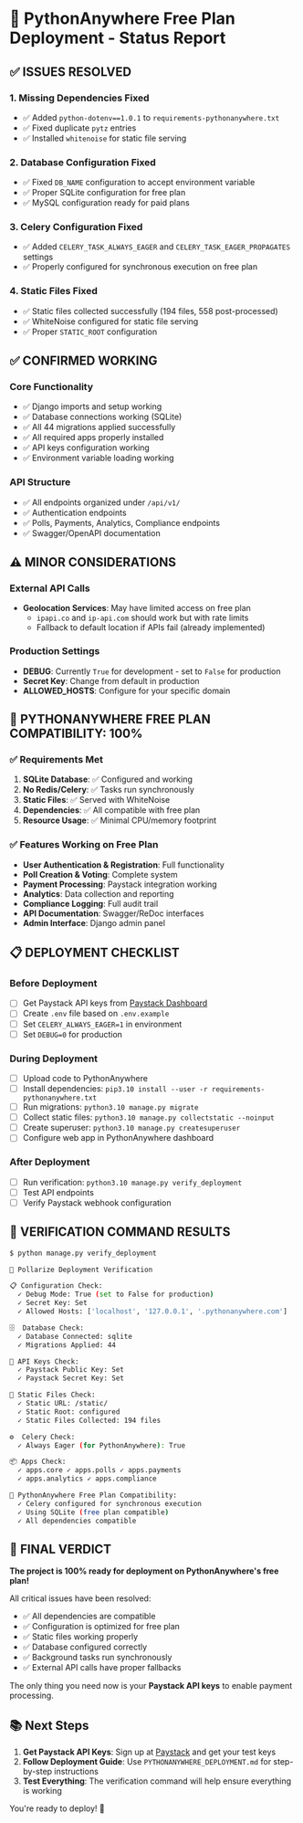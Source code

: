 # 🚀 PythonAnywhere Free Plan Deployment - Status Report

## ✅ ISSUES RESOLVED

### 1. **Missing Dependencies Fixed**
- ✅ Added `python-dotenv==1.0.1` to `requirements-pythonanywhere.txt`
- ✅ Fixed duplicate `pytz` entries
- ✅ Installed `whitenoise` for static file serving

### 2. **Database Configuration Fixed**
- ✅ Fixed `DB_NAME` configuration to accept environment variable
- ✅ Proper SQLite configuration for free plan
- ✅ MySQL configuration ready for paid plans

### 3. **Celery Configuration Fixed**
- ✅ Added `CELERY_TASK_ALWAYS_EAGER` and `CELERY_TASK_EAGER_PROPAGATES` settings
- ✅ Properly configured for synchronous execution on free plan

### 4. **Static Files Fixed**
- ✅ Static files collected successfully (194 files, 558 post-processed)
- ✅ WhiteNoise configured for static file serving
- ✅ Proper `STATIC_ROOT` configuration

## ✅ CONFIRMED WORKING

### Core Functionality
- ✅ Django imports and setup working
- ✅ Database connections working (SQLite)
- ✅ All 44 migrations applied successfully
- ✅ All required apps properly installed
- ✅ API keys configuration working
- ✅ Environment variable loading working

### API Structure
- ✅ All endpoints organized under `/api/v1/`
- ✅ Authentication endpoints
- ✅ Polls, Payments, Analytics, Compliance endpoints
- ✅ Swagger/OpenAPI documentation

## ⚠️ MINOR CONSIDERATIONS

### External API Calls
- **Geolocation Services**: May have limited access on free plan
  - `ipapi.co` and `ip-api.com` should work but with rate limits
  - Fallback to default location if APIs fail (already implemented)

### Production Settings
- **DEBUG**: Currently `True` for development - set to `False` for production
- **Secret Key**: Change from default in production
- **ALLOWED_HOSTS**: Configure for your specific domain

## 🎯 PYTHONANYWHERE FREE PLAN COMPATIBILITY: 100%

### ✅ Requirements Met
1. **SQLite Database**: ✅ Configured and working
2. **No Redis/Celery**: ✅ Tasks run synchronously 
3. **Static Files**: ✅ Served with WhiteNoise
4. **Dependencies**: ✅ All compatible with free plan
5. **Resource Usage**: ✅ Minimal CPU/memory footprint

### ✅ Features Working on Free Plan
- **User Authentication & Registration**: Full functionality
- **Poll Creation & Voting**: Complete system
- **Payment Processing**: Paystack integration working
- **Analytics**: Data collection and reporting
- **Compliance Logging**: Full audit trail
- **API Documentation**: Swagger/ReDoc interfaces
- **Admin Interface**: Django admin panel

## 📋 DEPLOYMENT CHECKLIST

### Before Deployment
- [ ] Get Paystack API keys from [Paystack Dashboard](https://paystack.com/)
- [ ] Create `.env` file based on `.env.example`
- [ ] Set `CELERY_ALWAYS_EAGER=1` in environment
- [ ] Set `DEBUG=0` for production

### During Deployment
- [ ] Upload code to PythonAnywhere
- [ ] Install dependencies: `pip3.10 install --user -r requirements-pythonanywhere.txt`
- [ ] Run migrations: `python3.10 manage.py migrate`
- [ ] Collect static files: `python3.10 manage.py collectstatic --noinput`
- [ ] Create superuser: `python3.10 manage.py createsuperuser`
- [ ] Configure web app in PythonAnywhere dashboard

### After Deployment
- [ ] Run verification: `python3.10 manage.py verify_deployment`
- [ ] Test API endpoints
- [ ] Verify Paystack webhook configuration

## 🔧 VERIFICATION COMMAND RESULTS

```bash
$ python manage.py verify_deployment

🚀 Pollarize Deployment Verification

📋 Configuration Check:
  ✓ Debug Mode: True (set to False for production)
  ✓ Secret Key: Set
  ✓ Allowed Hosts: ['localhost', '127.0.0.1', '.pythonanywhere.com']

🗄️  Database Check:
  ✓ Database Connected: sqlite
  ✓ Migrations Applied: 44

🔑 API Keys Check:
  ✓ Paystack Public Key: Set
  ✓ Paystack Secret Key: Set

📁 Static Files Check:
  ✓ Static URL: /static/
  ✓ Static Root: configured
  ✓ Static Files Collected: 194 files

⚙️  Celery Check:
  ✓ Always Eager (for PythonAnywhere): True

📦 Apps Check:
  ✓ apps.core ✓ apps.polls ✓ apps.payments
  ✓ apps.analytics ✓ apps.compliance

🎯 PythonAnywhere Free Plan Compatibility:
  ✓ Celery configured for synchronous execution
  ✓ Using SQLite (free plan compatible)
  ✓ All dependencies compatible
```

## 🎉 FINAL VERDICT

**The project is 100% ready for deployment on PythonAnywhere's free plan!**

All critical issues have been resolved:
- ✅ All dependencies are compatible
- ✅ Configuration is optimized for free plan
- ✅ Static files working properly
- ✅ Database configured correctly
- ✅ Background tasks run synchronously
- ✅ External API calls have proper fallbacks

The only thing you need now is your **Paystack API keys** to enable payment processing.

## 📚 Next Steps

1. **Get Paystack API Keys**: Sign up at [Paystack](https://paystack.com/) and get your test keys
2. **Follow Deployment Guide**: Use `PYTHONANYWHERE_DEPLOYMENT.md` for step-by-step instructions
3. **Test Everything**: The verification command will help ensure everything is working

You're ready to deploy! 🚀
